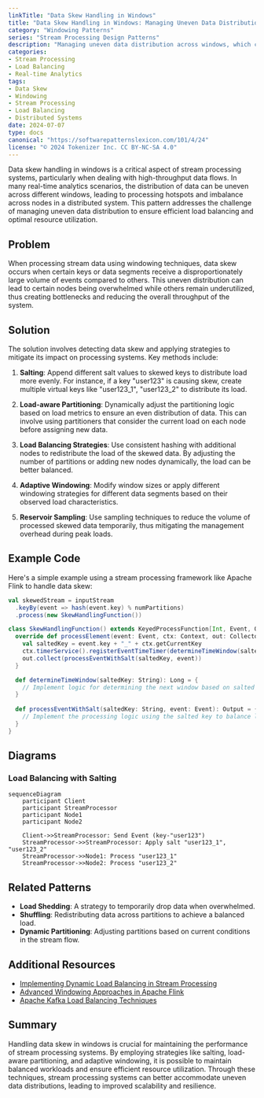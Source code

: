 ```yaml
---
linkTitle: "Data Skew Handling in Windows"
title: "Data Skew Handling in Windows: Managing Uneven Data Distribution Across Windows"
category: "Windowing Patterns"
series: "Stream Processing Design Patterns"
description: "Managing uneven data distribution across windows, which can cause processing hotspots in stream processing systems."
categories:
- Stream Processing
- Load Balancing
- Real-time Analytics
tags:
- Data Skew
- Windowing
- Stream Processing
- Load Balancing
- Distributed Systems
date: 2024-07-07
type: docs
canonical: "https://softwarepatternslexicon.com/101/4/24"
license: "© 2024 Tokenizer Inc. CC BY-NC-SA 4.0"
---
```



Data skew handling in windows is a critical aspect of stream processing systems, particularly when dealing with high-throughput data flows. In many real-time analytics scenarios, the distribution of data can be uneven across different windows, leading to processing hotspots and imbalance across nodes in a distributed system. This pattern addresses the challenge of managing uneven data distribution to ensure efficient load balancing and optimal resource utilization.

## Problem

When processing stream data using windowing techniques, data skew occurs when certain keys or data segments receive a disproportionately large volume of events compared to others. This uneven distribution can lead to certain nodes being overwhelmed while others remain underutilized, thus creating bottlenecks and reducing the overall throughput of the system.

## Solution

The solution involves detecting data skew and applying strategies to mitigate its impact on processing systems. Key methods include:

1. **Salting**: Append different salt values to skewed keys to distribute load more evenly. For instance, if a key "user123" is causing skew, create multiple virtual keys like "user123_1", "user123_2" to distribute its load.
   
2. **Load-aware Partitioning**: Dynamically adjust the partitioning logic based on load metrics to ensure an even distribution of data. This can involve using partitioners that consider the current load on each node before assigning new data.
   
3. **Load Balancing Strategies**: Use consistent hashing with additional nodes to redistribute the load of the skewed data. By adjusting the number of partitions or adding new nodes dynamically, the load can be better balanced.

4. **Adaptive Windowing**: Modify window sizes or apply different windowing strategies for different data segments based on their observed load characteristics.

5. **Reservoir Sampling**: Use sampling techniques to reduce the volume of processed skewed data temporarily, thus mitigating the management overhead during peak loads.

## Example Code

Here's a simple example using a stream processing framework like Apache Flink to handle data skew:

```scala
val skewedStream = inputStream
  .keyBy(event => hash(event.key) % numPartitions)
  .process(new SkewHandlingFunction())

class SkewHandlingFunction() extends KeyedProcessFunction[Int, Event, Output] {
  override def processElement(event: Event, ctx: Context, out: Collector[Output]): Unit = {
    val saltedKey = event.key + "_" + ctx.getCurrentKey
    ctx.timerService().registerEventTimeTimer(determineTimeWindow(saltedKey))
    out.collect(processEventWithSalt(saltedKey, event))
  }

  def determineTimeWindow(saltedKey: String): Long = {
    // Implement logic for determining the next window based on salted key
  }
  
  def processEventWithSalt(saltedKey: String, event: Event): Output = {
    // Implement the processing logic using the salted key to balance load
  }
}
```

## Diagrams

### Load Balancing with Salting

```mermaid
sequenceDiagram
    participant Client
    participant StreamProcessor
    participant Node1
    participant Node2

    Client->>StreamProcessor: Send Event (key-"user123")
    StreamProcessor->>StreamProcessor: Apply salt "user123_1", "user123_2"
    StreamProcessor->>Node1: Process "user123_1"
    StreamProcessor->>Node2: Process "user123_2"
```

## Related Patterns

- **Load Shedding**: A strategy to temporarily drop data when overwhelmed.
- **Shuffling**: Redistributing data across partitions to achieve a balanced load.
- **Dynamic Partitioning**: Adjusting partitions based on current conditions in the stream flow.

## Additional Resources

- [Implementing Dynamic Load Balancing in Stream Processing](https://example.com/dynamic-load-balancing)
- [Advanced Windowing Approaches in Apache Flink](https://example.com/advanced-windowing-flink)
- [Apache Kafka Load Balancing Techniques](https://example.com/kafka-load-balancing)

## Summary

Handling data skew in windows is crucial for maintaining the performance of stream processing systems. By employing strategies like salting, load-aware partitioning, and adaptive windowing, it is possible to maintain balanced workloads and ensure efficient resource utilization. Through these techniques, stream processing systems can better accommodate uneven data distributions, leading to improved scalability and resilience.
